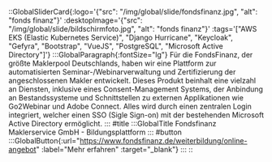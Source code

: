 ::GlobalSliderCard{:logo='{"src": "/img/global/slide/fondsfinanz.jpg", "alt": "fonds finanz"}' :desktopImage='{"src": "/img/global/slide/bildschirmfoto.jpg", "alt": "fonds finanz"}' :tags='["AWS EKS (Elastic Kubernetes Service)", "Django Hurricane", "Keycloak", "Gefyra", "Bootstrap", "VueJS", "PostgreSQL", "Microsoft Active Directory"]'}
:::GlobalParagraph{:fontSize="lg"}
Für die FondsFinanz, der größte Maklerpool Deutschlands, haben wir eine Plattform zur automatisierten Seminar-/Webinarverwaltung und Zertifizierung der angeschlossenen Makler entwickelt. Dieses Produkt beinhalt eine vielzahl an Diensten, inklusive eines Consent-Management Systems, der Anbindung an Bestandssysteme und Schnittstellen zu externen Applikationen wie Go2Webinar und Adobe Connect. Alles wird durch einen zentralen Login integriert, welcher einen SSO (Sigle Sign-on) mit der bestehenden Microsoft Active Directory ermöglicht.
:::
#title
:::GlobalTitle
Fondsfinanz Maklerservice GmbH - Bildungsplattform
:::
#button
:::GlobalButton{:url="https://www.fondsfinanz.de/weiterbildung/online-angebot" :label="Mehr erfahren" :target="_blank"}
:::
::